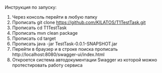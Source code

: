 Инструкция по запуску:
1) Через консоль перейти в любую папку
2) Прописать git clone https://github.com/KILATOS/T1TestTask.git
3) Прописать cd T1TestTask
4) Прописать mvn clean package
5) Прописать cd target
6) Прописать java -jar TestTask-0.0.1-SNAPSHOT.jar
7) Перейти в браузер и в строке поиска прописать http://localhost:8080/swagger-ui/index.html
8) Откроется система автодокументации Swagger из которой можно протестировать работу сервиса 
